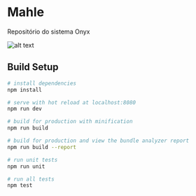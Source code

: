 # Mahle

Repositório do sistema Onyx 

![alt text](https://github.com/flaviajanine/FollowupMaua/blob/master/onyx.jpg)

## Build Setup

``` bash
# install dependencies
npm install

# serve with hot reload at localhost:8080
npm run dev

# build for production with minification
npm run build

# build for production and view the bundle analyzer report
npm run build --report

# run unit tests
npm run unit

# run all tests
npm test
```
